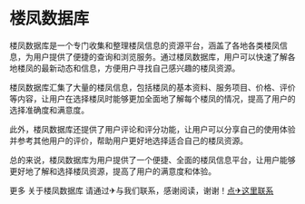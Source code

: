 # 楼凤数据库

楼凤数据库是一个专门收集和整理楼凤信息的资源平台，涵盖了各地各类楼凤信息，为用户提供了便捷的查询和浏览服务。通过楼凤数据库，用户可以快速了解各地楼凤的最新动态和信息，方便用户寻找自己感兴趣的楼凤资源。

楼凤数据库汇集了大量的楼凤信息，包括楼凤的基本资料、服务项目、价格、评价等内容，让用户在选择楼凤时能够更加全面地了解每个楼凤的情况，提高了用户的选择准确度和满意度。

此外，楼凤数据库还提供了用户评论和评分功能，让用户可以分享自己的使用体验并参考其他用户的评价，帮助用户更好地选择适合自己的楼凤资源。

总的来说，楼凤数据库为用户提供了一个便捷、全面的楼凤信息平台，让用户能够更好地了解和选择楼凤资源，提高了用户的满意度和体验。

更多 关于楼凤数据库 请通过✈与我们联系，感谢阅读，谢谢！[点✈这里联系](https://sms.k02.cc)